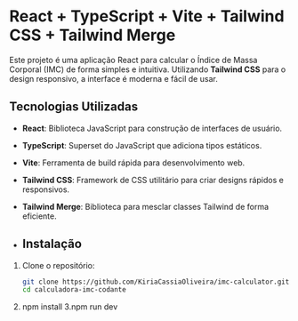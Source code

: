 # React + TypeScript + Vite + Tailwind CSS + Tailwind Merge

Este projeto é uma aplicação React para calcular o Índice de Massa Corporal (IMC) de forma simples e intuitiva. Utilizando **Tailwind CSS** para o design responsivo, a interface é moderna e fácil de usar.

## Tecnologias Utilizadas
- **React**: Biblioteca JavaScript para construção de interfaces de usuário.
- **TypeScript**: Superset do JavaScript que adiciona tipos estáticos.
- **Vite**: Ferramenta de build rápida para desenvolvimento web.
- **Tailwind CSS**: Framework de CSS utilitário para criar designs rápidos e responsivos.
- **Tailwind Merge**: Biblioteca para mesclar classes Tailwind de forma eficiente.

- ## Instalação

1. Clone o repositório:
   ```bash
   git clone https://github.com/KiriaCassiaOliveira/imc-calculator.git
   cd calculadora-imc-codante

2. npm install
3.npm run dev
